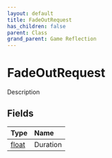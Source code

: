 ```yaml
---
layout: default
title: FadeOutRequest
has_children: false
parent: Class
grand_parent: Game Reflection
---
```

# FadeOutRequest
Description 

## Fields
| Type | Name |
|:-------------|:--------------|
| [float](/game-reflection/components/float.md) | Duration |
